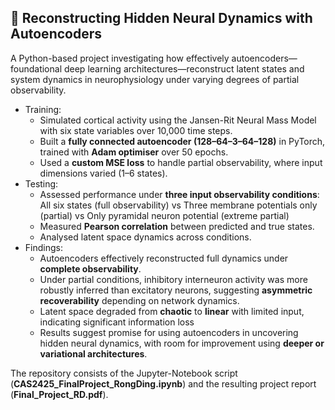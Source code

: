 ## 🧠 Reconstructing Hidden Neural Dynamics with Autoencoders

A Python-based project investigating how effectively autoencoders—foundational deep learning architectures—reconstruct latent states and system dynamics in neurophysiology under varying degrees of partial observability.
- Training:
  - Simulated cortical activity using the Jansen-Rit Neural Mass Model with six state variables over 10,000 time steps.
  - Built a **fully connected autoencoder (128–64–3–64–128)** in PyTorch, trained with **Adam optimiser** over 50 epochs.
  - Used a **custom MSE loss** to handle partial observability, where input dimensions varied (1–6 states).
- Testing:
  - Assessed performance under **three input observability conditions**: All six states (full observability) vs Three membrane potentials only (partial) vs Only pyramidal neuron potential (extreme partial)
  - Measured **Pearson correlation** between predicted and true states.
  - Analysed latent space dynamics across conditions.
- Findings:
  - Autoencoders effectively reconstructed full dynamics under **complete observability**.
  - Under partial conditions, inhibitory interneuron activity was more robustly inferred than excitatory neurons, suggesting **asymmetric recoverability** depending on network dynamics.
  - Latent space degraded from **chaotic** to **linear** with limited input, indicating significant information loss
  - Results suggest promise for using autoencoders in uncovering hidden neural dynamics, with room for improvement using **deeper or variational architectures**.


The repository consists of the Jupyter-Notebook script (**CAS2425_FinalProject_RongDing.ipynb**) and the resulting project report (**Final_Project_RD.pdf**). 
